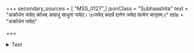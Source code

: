 +++
secondary_sources = [ "MSS_0127",]
jsonClass = "Subhaashita"
text = "अक्रोधेन जयेत् क्रोधम् असाधुं साधुना जयेत्।  \nजयेत् कदर्यं दानेन जयेत् सत्येन चानृतम्॥"
title = "अक्रोधेन जयेत्"

+++

<details><summary>Text</summary>

अक्रोधेन जयेत् क्रोधम् असाधुं साधुना जयेत्।  
जयेत् कदर्यं दानेन जयेत् सत्येन चानृतम्॥
</details>
